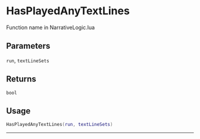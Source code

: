 # HasPlayedAnyTextLines
Function name in NarrativeLogic.lua
## Parameters
`run`, `textLineSets`
## Returns
`bool`
## Usage
```lua
HasPlayedAnyTextLines(run, textLineSets)
```
---

